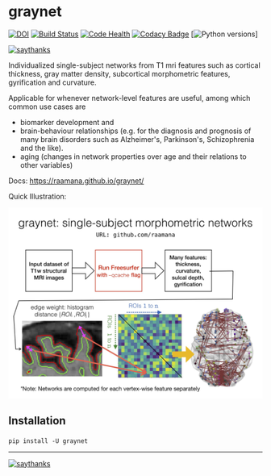# graynet

[![DOI](http://joss.theoj.org/papers/10.21105/joss.00924/status.svg)](https://doi.org/10.21105/joss.00924)
[![Build Status](https://travis-ci.org/raamana/graynet.svg?branch=master)](https://travis-ci.org/raamana/graynet)
[![Code Health](https://landscape.io/github/raamana/graynet/master/landscape.svg?style=flat)](https://landscape.io/github/raamana/graynet/master)
[![Codacy Badge](https://api.codacy.com/project/badge/Grade/fbf3c0d5d0214ab4ae059875819be9f0)](https://www.codacy.com/app/raamana/graynet?utm_source=github.com&amp;utm_medium=referral&amp;utm_content=raamana/graynet&amp;utm_campaign=Badge_Grade)
[![Python versions](https://img.shields.io/badge/python-3.5%2C%203.6-blue.svg)]

[![saythanks](https://img.shields.io/badge/say-thanks-ff69b4.svg)](https://saythanks.io/to/raamana)

Individualized single-subject networks from T1 mri features such as cortical thickness, gray matter density, subcortical morphometric features, gyrification and curvature. 

Applicable for whenever network-level features are useful, among which common use cases are 
 - biomarker development and 
 - brain-behaviour relationships (e.g. for the diagnosis and prognosis of many brain disorders such as Alzheimer's, Parkinson's, Schizophrenia and the like).
 - aging (changes in network properties over age and their relations to other variables)

Docs: https://raamana.github.io/graynet/

Quick Illustration:

![graynet_flyer](docs/vis/graynet_flyer.jpg)

## Installation

`pip install -U graynet`

---

[![saythanks](https://img.shields.io/badge/say-thanks-ff69b4.svg)](https://saythanks.io/to/raamana)

